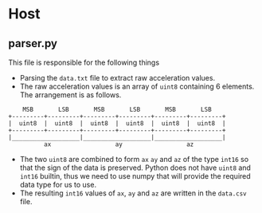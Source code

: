 # Host

## parser.py

This file is responsible for the following things
- Parsing the `data.txt` file to extract raw acceleration values.
- The raw acceleration values is an array of `uint8` containing 6 elements. The arrangement is as follows.
```
    MSB       LSB       MSB       LSB       MSB       LSB   
+---------+---------+---------+---------+---------+---------+
|  uint8  |  uint8  |  uint8  |  uint8  |  uint8  |  uint8  |
+---------+---------+---------+---------+---------+---------+
|___________________|___________________|___________________|
          ax                  ay                  az        
```
- The two `uint8` are combined to form `ax` `ay` and `az` of the type `int16` so that the sign of the data is preserved. Python does not have `uint8` and `int16` builtin, thus we need to use numpy that will provide the required data type for us to use.
- The resulting `int16` values of `ax`, `ay` and `az` are written in the `data.csv` file.